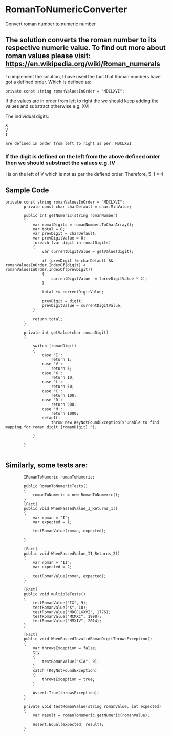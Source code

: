 # RomanToNumericConverter
Convert roman number to numeric number

## The solution converts the roman number to its respective numeric value. To find out more about roman values please visit: https://en.wikipedia.org/wiki/Roman_numerals

To implement the solution, I have used the fact that Roman numbers have got a defined order. Which is defined as:

```
private const string romanValuesInOrder = "MDCLXVI";
```

If the values are in order from left to right the we should keep adding the values and substract otherwise e.g. XVI

The individual digits:
```
X
V
I

are defined in order from left to right as per: MDCLXVI
```

### If the digit is defined on the left from the above defined order then we should substract the values e.g. IV

I is on the left of V which is not as per the defiend order. Therefore, 5-1 = 4

## Sample Code
```
private const string romanValuesInOrder = "MDCLXVI";
        private const char charDefault = char.MinValue;

        public int getNumeric(string romanNumber)
        {
            var romatDigits = romanNumber.ToCharArray();
            var total = 0;
            var prevDigit = charDefault;
            var prevDigitValue = 0;
            foreach (var digit in romatDigits)
            {
                var currentDigitValue = getValue(digit);

                if (prevDigit != charDefault && romanValuesInOrder.IndexOf(digit) < romanValuesInOrder.IndexOf(prevDigit))
                {
                    currentDigitValue -= (prevDigitValue * 2);
                }

                total += currentDigitValue;

                prevDigit = digit;
                prevDigitValue = currentDigitValue;
            }

            return total;
        }

        private int getValue(char romanDigit)
        {

            switch (romanDigit)
            {
                case 'I':
                    return 1;
                case 'V':
                    return 5;
                case 'X':
                    return 10;
                case 'L':
                    return 50;
                case 'C':
                    return 100;
                case 'D':
                    return 500;
                case 'M':
                    return 1000;
                default:
                    throw new KeyNotFoundException($"Unable to find mapping for roman digit {romanDigit}.");

            }
            
        }
   
```
## Similarly, some tests are:

```
        IRomanToNumeric romanToNumeric;

        public RomanToNumericTests()
        {
            romanToNumeric = new RomanToNumeric();
        }
        [Fact]
        public void WhenPassedValue_I_Returns_1()
        {
            var roman = "I";
            var expected = 1;

            testRomanValue(roman, expected);

        }

        [Fact]
        public void WhenPassedValue_II_Returns_2()
        {
            var roman = "II";
            var expected = 2;

            testRomanValue(roman, expected);
        }

        [Fact]
        public void multipleTests()
        {
            testRomanValue("IX", 9);
            testRomanValue("X", 10);
            testRomanValue("MDCCLXXVI", 1776);
            testRomanValue("MCMXC", 1990);
            testRomanValue("MMXIV", 2014);
        }

        [Fact]
        public void WhenPassedInvalidRomanDigitThrowsException()
        {
            var throwsException = false;
            try
            {
                testRomanValue("XIA", 9);
            }
            catch (KeyNotFoundException)
            {
                throwsException = true;
            }

            Assert.True(throwsException);
        }

        private void testRomanValue(string romanValue, int expected)
        {
            var result = romanToNumeric.getNumeric(romanValue);

            Assert.Equal(expected, result);
        }